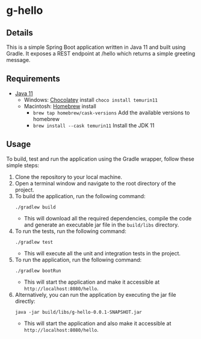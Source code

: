 # g-hello

## Details
This is a simple Spring Boot application written in Java 11 and built using Gradle. It exposes a REST endpoint at /hello which returns a simple greeting message.

## Requirements
- [Java 11](https://adoptium.net/temurin/releases/?version=11&package=jdk)
    - Windows: [Chocolatey](https://Chocolatey.org) install `choco install temurin11`
    - Macintosh: [Homebrew](https://brew.sh) install 
        - `brew tap homebrew/cask-versions` Add the available versions to homebrew
        - `brew install --cask temurin11` Install the JDK 11

## Usage
To build, test and run the application using the Gradle wrapper, follow these simple steps:

1. Clone the repository to your local machine.
1. Open a terminal window and navigate to the root directory of the project.
1. To build the application, run the following command:
    ```
    ./gradlew build
    ```
    - This will download all the required dependencies, compile the code and generate an executable jar file in the `build/libs` directory.
1. To run the tests, run the following command:
    ```
    ./gradlew test
    ```
    - This will execute all the unit and integration tests in the project.
1. To run the application, run the following command:
    ```
    ./gradlew bootRun
    ```
    - This will start the application and make it accessible at `http://localhost:8080/hello`.
1. Alternatively, you can run the application by executing the jar file directly:
    ```
    java -jar build/libs/g-hello-0.0.1-SNAPSHOT.jar
    ```
    - This will start the application and also make it accessible at `http://localhost:8080/hello`.